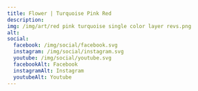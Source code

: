 ```yaml
---
title: Flower | Turquoise Pink Red
description: 
img: /img/art/red pink turquoise single color layer revs.png
alt: 
social:
  facebook: /img/social/facebook.svg
  instagram: /img/social/instagram.svg
  youtube: /img/social/youtube.svg
  facebookAlt: Facebook
  instagramAlt: Instagram
  youtubeAlt: Youtube
---
```

